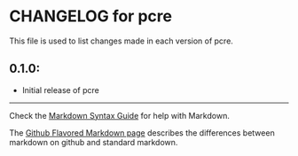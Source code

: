 # CHANGELOG for pcre

This file is used to list changes made in each version of pcre.

## 0.1.0:

* Initial release of pcre

- - -
Check the [Markdown Syntax Guide](http://daringfireball.net/projects/markdown/syntax) for help with Markdown.

The [Github Flavored Markdown page](http://github.github.com/github-flavored-markdown/) describes the differences between markdown on github and standard markdown.
